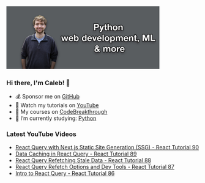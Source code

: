 <img src="github-cover-photo-my-face.jpg" width="400px" />

### Hi there, I'm Caleb! 🍛

- 💰 Sponsor me on [GitHub](https://github.com/sponsors/CalebCurry)
- 🎥 Watch my tutorials on [YouTube](https://www.youtube.com/calebthevideomaker2)
- 📗 My courses on [CodeBreakthrough](https://www.codebreakthrough.com)
- 🤔 I’m currently studying: [Python](https://www.youtube.com/watch?v=s3IvdkCq2_c&t=4254s)

### Latest YouTube Videos
<!-- YOUTUBE:START -->
- [React Query with Next.js Static Site Generation &lpar;SSG&rpar; - React Tutorial 90](https://www.youtube.com/watch?v=PyjEnOumqg8)
- [Data Caching in React Query - React Tutorial 89](https://www.youtube.com/watch?v=InF8k7MI3zw)
- [React Query Refetching Stale Data - React Tutorial 88](https://www.youtube.com/watch?v=UZSNFS2msLc)
- [React Query Refetch Options and Dev Tools - React Tutorial 87](https://www.youtube.com/watch?v=4ovMmHfTxoA)
- [Intro to React Query - React Tutorial 86](https://www.youtube.com/watch?v=kmWIGom-7lU)
<!-- YOUTUBE:END -->
